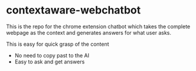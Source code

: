 # contextaware-webchatbot
This is the repo for the chrome extension chatbot which takes the complete webpage as the context and generates answers for what user asks.

This is easy for quick grasp of the content
  - No need to copy past to the AI
  - Easy to ask and get answers

